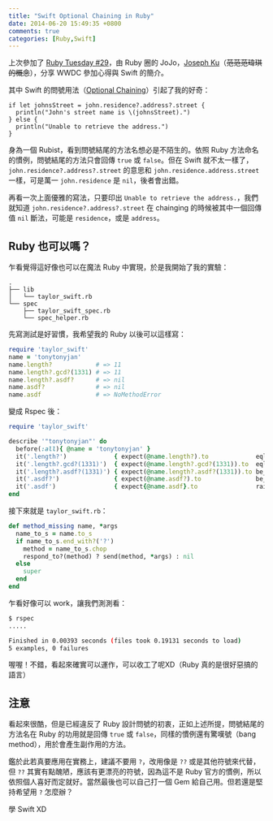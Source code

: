 ```yaml
---
title: "Swift Optional Chaining in Ruby"
date: 2014-06-20 15:49:35 +0800
comments: true
categories: [Ruby,Swift]
---
```


上次參加了 [Ruby Tuesday #29](http://rubytaiwan.kktix.cc/events/ruby-tuesday-29)，由 Ruby 圈的 JoJo，[Joseph Ku](https://twitter.com/josephku)（<del>范范范瑋琪的概念</del>），分享 WWDC 參加心得與 Swift 的簡介。

其中 Swift 的問號用法（[Optional Chaining](https://developer.apple.com/library/prerelease/ios/documentation/swift/conceptual/swift_programming_language/OptionalChaining.html#//apple_ref/doc/uid/TP40014097-CH21-XID_312)）引起了我的好奇：

```
if let johnsStreet = john.residence?.address?.street {
  println("John's street name is \(johnsStreet).")
} else {
  println("Unable to retrieve the address.")
}
```

身為一個 Rubist，看到問號結尾的方法名想必是不陌生的。依照 Ruby 方法命名的慣例，問號結尾的方法只會回傳 `true` 或 `false`。但在 Swift 就不太一樣了，`john.residence?.address?.street` 的意思和 `john.residence.address.street` 一樣，可是萬一 `john.residence` 是 `nil`，後者會出錯。

再看一次上面優雅的寫法，只要印出 `Unable to retrieve the address.`，我們就知道 `john.residence?.address?.street` 在 chainging 的時候被其中一個回傳值 `nil` 斷法，可能是 `residence`，或是 `address`。

## Ruby 也可以嗎？

乍看覺得這好像也可以在魔法 Ruby 中實現，於是我開始了我的實驗：

```
.
├── lib
│   └── taylor_swift.rb
└── spec
    ├── taylor_swift_spec.rb
    └── spec_helper.rb
```

先寫測試是好習慣，我希望我的 Ruby 以後可以這樣寫：

```ruby
require 'taylor_swift'
name = 'tonytonyjan'
name.length?            # => 11
name.length?.gcd?(1331) # => 11
name.length?.asdf?      # => nil
name.asdf?              # => nil
name.asdf               # => NoMethodError
```

變成 Rspec 後：

```ruby
require 'taylor_swift'

describe '"tonytonyjan"' do
  before(:all){ @name = 'tonytonyjan' }
  it('.length?')             { expect(@name.length?).to             eql(11) }
  it('.length?.gcd?(1331)')  { expect(@name.length?.gcd?(1331)).to  eql(11) }
  it('.length?.asdf?(1331)') { expect(@name.length?.asdf?(1331)).to be_nil }
  it('.asdf?')               { expect(@name.asdf?).to               be_nil }
  it('.asdf')                { expect{@name.asdf}.to                raise_error(NoMethodError) }
end
```

接下來就是 `taylor_swift.rb`：

```ruby
def method_missing name, *args
  name_to_s = name.to_s
  if name_to_s.end_with?('?')
    method = name_to_s.chop
    respond_to?(method) ? send(method, *args) : nil
  else
    super
  end
end
```

乍看好像可以 work，讓我們測測看：

```bash
$ rspec
.....

Finished in 0.00393 seconds (files took 0.19131 seconds to load)
5 examples, 0 failures
```

喔喔！不錯，看起來確實可以運作，可以收工了呢XD（Ruby 真的是很好惡搞的語言）

## 注意

看起來很酷，但是已經違反了 Ruby 設計問號的初衷，正如上述所提，問號結尾的方法名在 Ruby 的功用就是回傳 `true` 或 `false`，同樣的慣例還有驚嘆號（bang method），用於會產生副作用的方法。

鑑於此若真要應用在實務上，建議不要用 `?`，改用像是 `??` 或是其他符號來代替，但 `??` 其實有點醜陋，應該有更漂亮的符號，因為這不是 Ruby 官方的慣例，所以依照個人喜好而定就好。當然最後也可以自己打一個 Gem 給自己用。但若還是堅持希望用 `?` 怎麼辦？

學 Swift XD